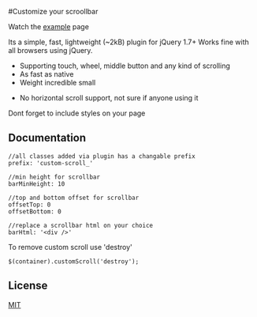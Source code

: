 #Customize your scroollbar

Watch the [example](http://standys.github.io/custom-scroll/) page

Its a simple, fast, lightweight (~2kB) plugin for jQuery 1.7+
Works fine with all browsers using jQuery.

 + Supporting touch, wheel, middle button and any kind of scrolling
 + As fast as native
 + Weight incredible small

 - No horizontal scroll support, not sure if anyone using it 

 
Dont forget to include styles on your page

## Documentation
```
//all classes added via plugin has a changable prefix 
prefix: 'custom-scroll_' 

//min height for scrollbar
barMinHeight: 10

//top and bottom offset for scrollbar
offsetTop: 0
offsetBottom: 0

//replace a scrollbar html on your choice
barHtml: '<div />'
```


To remove custom scroll use 'destroy'
```
$(container).customScroll('destroy');
```

## License
[MIT](https://github.com/standys/custom-scroll/blob/master/LICENSE)
